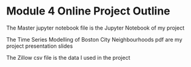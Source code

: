 
# Module 4 Online Project Outline

The Master jupyter notebook file is the Jupyter Notebook of my project

The Time Series Modelling of Boston City Neighbourhoods pdf are my project presentation 
slides

The Zillow csv file is the data I used in the project 